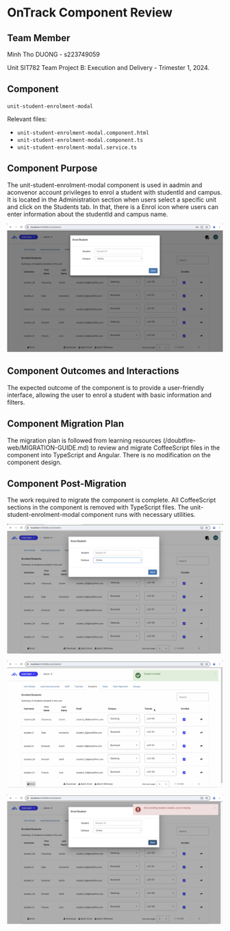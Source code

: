 # OnTrack Component Review

## Team Member

Minh Tho DUONG - s223749059

Unit SIT782 Team Project B: Execution and Delivery - Trimester 1, 2024.

## Component

`unit-student-enrolment-modal`

Relevant files:

- `unit-student-enrolment-modal.component.html`
- `unit-student-enrolment-modal.component.ts`
- `unit-student-enrolment-modal.service.ts`

## Component Purpose

The unit-student-enrolment-modal component is used in aadmin and aconvenor account privileges to enrol a student with studentId and campus. It is located in the Administration section when users select a specific unit and click on the Students tab. In that, there is a Enrol icon where users can enter information about the studentId and campus name.

![unit-student-enrolment-modal](Resources/unit-student-enrolment-modal.png)

## Component Outcomes and Interactions

The expected outcome of the component is to provide a user-friendly interface, allowing the user to enrol a student with basic information and filters.

## Component Migration Plan

The migration plan is followed from learning resources (/doubtfire-web/MIGRATION-GUIDE.md) to review and migrate CoffeeScript files in the component into TypeScript and Angular. There is no modification on the component design.

## Component Post-Migration

The work required to migrate the component is complete. All CoffeeScript sections in the component is removed with TypeScript files. The unit-student-enrolment-modal component runs with necessary utilities.

![unit-student-enrolment-modal-migrated](Resources/unit-student-enrolment-modal-migrated.png)

![unit-student-enrolment-modal-success-message](Resources/unit-student-enrolment-modal-success-message.png)

![unit-student-enrolment-modal-error-handling](Resources/unit-student-enrolment-modal-error-handling.png)
